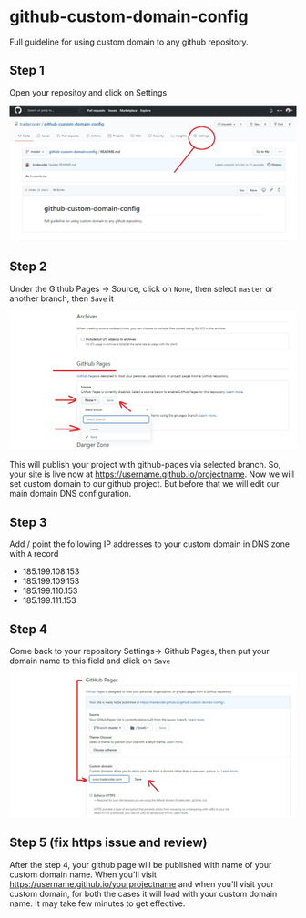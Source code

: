 # github-custom-domain-config
Full guideline for using custom domain to any github repository. 

## Step 1
Open your repositoy and click on Settings

![Repo](/images/open-repo.jpg)


## Step 2

Under the Github Pages -> Source, click on `None`, then select `master` or another branch, then `Save` it

![Select Page Branch](/images/select-page-branch.jpg)

This will publish your project with github-pages via selected branch. So, your site is live now at https://username.github.io/projectname. Now we will set custom domain to our github project. But before that we will edit our main domain DNS configuration. 

## Step 3

Add / point the following IP addresses to your custom domain in DNS zone with `A` record

* 185.199.108.153
* 185.199.109.153
* 185.199.110.153
* 185.199.111.153



## Step 4 

Come back to your repository Settings-> Github Pages, then put your domain name to this field and click on `Save`

![Put your domain name](/images/put-domain-name.jpg)


## Step 5 (fix https issue and review)

After the step 4, your github page will be published with name of your custom domain name. When you'll visit https://username.github.io/yourprojectname and when you'll visit your custom domain, for both the cases it will load with your custom domain name. It may take few minutes to get effective. 


